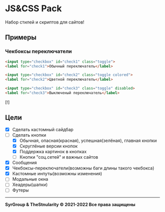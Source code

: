 # JS&CSS Pack
Набор стилей и скриптов для сайтов!
## Примеры
### Чекбоксы переключатели
```html
<input type="checkbox" id="check1" class="toggle">
<label for="check1">Обычный переключатель</label>

<input type="checkbox" id="check2" class="toggle colored">
<label for="check2">Цветной переключатель</label>

<input type="checkbox" id="check3" class="toggle" disabled>
<label for="check3">Выключеный переключатель</label>
```
[!]

## Цели
- [x] Сделать кастомный сайдбар
- [ ] Сделать кнопки
     * [x] Обычная, опасная(красная), успешная(зелёная), главная кнопки
     * [x] Скруглёные версии кнопок
     * [x] Поддержка картинок в кнопках
     * [ ] Кнопки "соц.сетей" и важных сайтов
- [x] Сообщения
- [x] Чекбоксы-переключатели(возможны баги длины такого чекбокса)
- [x] Кастомные инпуты(возможны изменения)
- [ ] Модальные окна
- [ ] Хеадеры(шапки)
- [ ] Футеры
---
**SyrGroup & TheStnularity © 2021-2022 Все права защищены**
